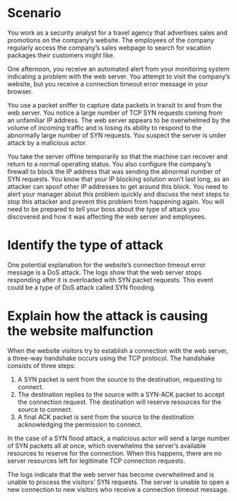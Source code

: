 # Scenario
You work as a security analyst for a travel agency that advertises sales and promotions on the company’s website. The employees of the company regularly access the company’s sales webpage to search for vacation packages their customers might like. 

One afternoon, you receive an automated alert from your monitoring system indicating a problem with the web server. You attempt to visit the company’s website, but you receive a connection timeout error message in your browser.

You use a packet sniffer to capture data packets in transit to and from the web server. You notice a large number of TCP SYN requests coming from an unfamiliar IP address. The web server appears to be overwhelmed by the volume of incoming traffic and is losing its ability to respond to the abnormally large number of SYN requests. You suspect the server is under attack by a malicious actor. 

You take the server offline temporarily so that the machine can recover and return to a normal operating status. You also configure the company’s firewall to block the IP address that was sending the abnormal number of SYN requests. You know that your IP blocking solution won’t last long, as an attacker can spoof other IP addresses to get around this block. You need to alert your manager about this problem quickly and discuss the next steps to stop this attacker and prevent this problem from happening again. You will need to be prepared to tell your boss about the type of attack you discovered and how it was affecting the web server and employees.
# Identify the type of attack 
One potential explanation for the website’s connection timeout error message is a DoS attack. The logs show that the web server stops responding after it is overloaded with SYN packet requests. This event could be a type of DoS attack called SYN flooding.
# Explain how the attack is causing the website malfunction
When the website visitors try to establish a connection with the web server, a three-way handshake occurs using the TCP protocol. The handshake consists of three steps: 
1.	A SYN packet is sent from the source to the destination, requesting to connect.
2.	The destination replies to the source with a SYN-ACK packet to accept the connection request. The destination will reserve resources for the source to connect.
3.	A final ACK packet is sent from the source to the destination acknowledging the permission to connect. 

In the case of a SYN flood attack, a malicious actor will send a large number of SYN packets all at once, which overwhelms the server’s available resources to reserve for the connection. When this happens, there are no server resources left for legitimate TCP connection requests. 

The logs indicate that the web server has become overwhelmed and is unable to process the visitors’ SYN requests. The server is unable to open a new connection to new visitors who receive a connection timeout message.

